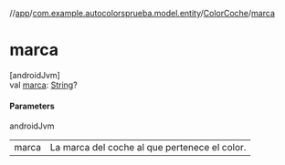 //[app](../../../index.md)/[com.example.autocolorsprueba.model.entity](../index.md)/[ColorCoche](index.md)/[marca](marca.md)

# marca

[androidJvm]\
val [marca](marca.md): [String](https://kotlinlang.org/api/latest/jvm/stdlib/kotlin/-string/index.html)?

#### Parameters

androidJvm

| | |
|---|---|
| marca | La marca del coche al que pertenece el color. |
